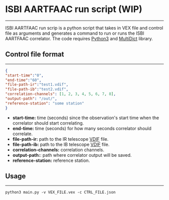 # ISBI AARTFAAC run script (WIP)
___
ISBI AARTFAAC run scrip is a python script that takes in VEX file and control file as arguments and generates a command
to run or runs the ISBI AARTFAAC correlator. The code requires [Python3](https://www.python.org/downloads/) and 
[MultiDict](https://multidict.aio-libs.org/en/stable/) library.
## Control file format
___
```json
{
"start-time":"0",
"end-time":"60",
"file-path-ir":"test1.vdif",
"file-path-ib":"test2.vdif",
"correlation-channels": [1, 2, 3, 4, 5, 6, 7, 8],
"output-path": "/out/",
"reference-station": "some station"
}
```
- **start-time:** time (seconds) since the observation's start time when the correlator should start correlating.
- **end-time:** time (seconds) for how many seconds correlator should correlate.
- **file-path-ir:** path to the IR telescope [VDIF](https://vlbi.org/wp-content/uploads/2019/03/2009.06.25_Whitney_e-VLBI_wkshop-Madrid.pdf) file.
- **file-path-ib:** path to the IB telescope [VDIF](https://vlbi.org/wp-content/uploads/2019/03/2009.06.25_Whitney_e-VLBI_wkshop-Madrid.pdf) file.
- **correlation-channels:** correlation channels.
- **output-path:**: path where correlator output will be saved.
- **reference-station:** reference station.
## Usage
___
```shell
python3 main.py -v VEX_FILE.vex -c CTRL_FILE.json
```